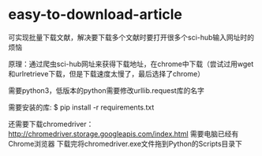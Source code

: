 # easy-to-download-article

可实现批量下载文献，解决要下载多个文献时要打开很多个sci-hub输入网址时的烦恼

原理：通过爬虫sci-hub网址来获得下载地址，在chrome中下载（尝试过用wget和urlretrieve下载，但是下载速度太慢了，最后选择了chrome）

需要python3，低版本的python需要修改urllib.request库的名字

需要安装的库:
$ pip install -r requirements.txt

还需要下载chromedriver：http://chromedriver.storage.googleapis.com/index.html 需要电脑已经有Chrome浏览器
下载完将chromedriver.exe文件拖到Python的Scripts目录下
